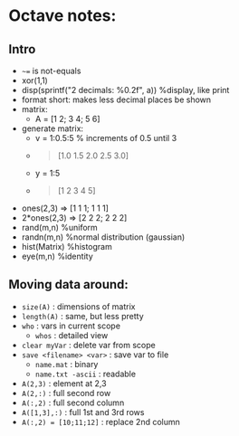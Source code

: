 # Octave notes:

## Intro
* `~=` is not-equals
* xor(1,1)
* disp(sprintf("2 decimals: %0.2f", a)) %display, like print
* format short: makes less decimal places be shown
* matrix:
	- A = [1 2; 3 4; 5 6]
* generate matrix:
	- v = 1:0.5:5 % increments of 0.5 until 3
	- >[1.0 1.5 2.0 2.5 3.0]
	- y = 1:5
	- >[1 2 3 4 5]
* ones(2,3) => [1 1 1; 1 1 1]
* 2*ones(2,3) => [2 2 2; 2 2 2]
* rand(m,n) %uniform
* randn(m,n) %normal distribution (gaussian)
* hist(Matrix) %histogram
* eye(m,n) %identity

## Moving data around:
* `size(A)` : dimensions of matrix
* `length(A)` : same, but less pretty
* `who` : vars in current scope
	- `whos` : detailed view
* `clear myVar` : delete var from scope
* `save <filename> <var>` : save var to file
	- `name.mat` : binary
	- `name.txt -ascii` : readable
* `A(2,3)` : element at 2,3
* `A(2,:)` : full second row
* `A(:,2)` : full second column
* `A([1,3],:)` : full 1st and 3rd rows
* `A(:,2) = [10;11;12]` : replace 2nd column
